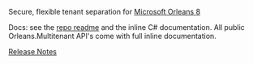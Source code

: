 ﻿Secure, flexible tenant separation for [Microsoft Orleans 8](https://github.com/dotnet/orleans/releases/tag/v8.0.0)

Docs: see the [repo readme](https://github.com/Applicita/Orleans.Multitenant#readme) and the inline C# documentation. All public Orleans.Multitenant API's come with full inline documentation.

[Release Notes](https://github.com/Applicita/Orleans.Multitenant/releases/tag/2-0-0)